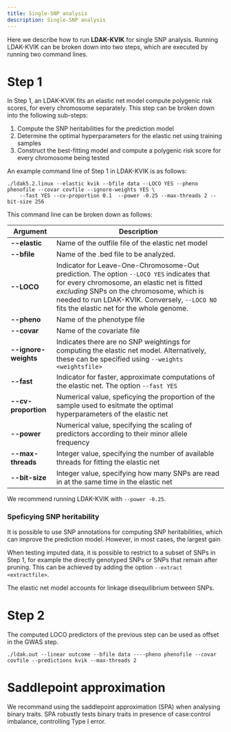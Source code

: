```yaml
---
title: Single-SNP analysis
description: Single-SNP analysis
---
```


Here we describe how to run **LDAK-KVIK** for single SNP analysis. Running LDAK-KVIK can be broken down into two steps, which are executed by running two command lines.

# Step 1

In Step 1, an LDAK-KVIK fits an elastic net model compute polygenic risk scores, for every chromosome separately. This step can be broken down into the following sub-steps:

1. Compute the SNP heritabilities for the prediction model
2. Determine the optimal hyperparameters for the elastic net using training samples
3. Construct the best-fitting model and compute a polygenic risk score for every chromosome being tested

An example command line of Step 1 in LDAK-KVIK is as follows:

```
./ldak5.2.linux --elastic kvik --bfile data --LOCO YES --pheno phenofile --covar covfile --ignore-weights YES \
    --fast YES --cv-proportion 0.1  --power -0.25 --max-threads 2 --bit-size 256
```

This command line can be broken down as follows:

| Argument |  Description | 
|------------|--------|
|**--elastic**    | Name of the outfile file of the elastic net model   |
|**--bfile**   | Name of the .bed file to be analyzed.      |
|**--LOCO**   | Indicator for Leave-One-Chromosome-Out prediction. The option `--LOCO YES` indicates that for every chromosome, an elastic net is fitted *excluding* SNPs on the chromosome, which is needed to run LDAK-KVIK. Conversely, `--LOCO NO` fits the elastic net for the whole genome.  |
|**--pheno**   | Name of the phenotype file      |
|**--covar**   | Name of the covariate file     |
|**--ignore-weights**   | Indicates there are no SNP weightings for computing the elastic net model. Alternatively, these can be specified using `--weights <weightsfile>` |
|**--fast**   | Indicator for faster, approximate computations of the elastic net. The option `--fast YES`   |
|**--cv-proportion**   | Numerical value, speficying the proportion of the sample used to esitmate the optimal hyperparameters of the elastic net      |
|**--power**   | Numerical value, specifying the scaling of predictors according to their minor allele frequency    |
|**--max-threads**   | Integer value, specifying the number of available threads for fitting the elastic net      |
|**--bit-size**   | Integer value, specifying how many SNPs are read in at the same time in the elastic net      |

We recommend running LDAK-KVIK with `--power -0.25`. 


### Speficying SNP heritability

It is possible to use SNP annotations for computing SNP heritabilities, which can improve the prediction model. However, in most cases, the largest gain

When testing imputed data, it is possible to restrict to a subset of SNPs in Step 1, for example the directly genotyped SNPs or SNPs that remain after pruning. This can be achieved by adding the option `--extract <extractfile>`.

The elastic net model accounts for linkage disequilibrium between SNPs. 

# Step 2

The computed LOCO predictors of the previous step can be used as offset in the GWAS step.

```
./ldak.out --linear outcome --bfile data ----pheno phenofile --covar covfile --predictions kvik --max-threads 2
```

# Saddlepoint approximation

We recommand using the saddlepoint approximation (SPA) when analysing binary traits. SPA robustly tests binary traits in presence of case:control imbalance, controlling Type I error. 